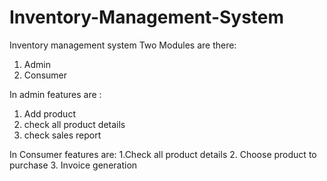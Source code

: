 # Inventory-Management-System
Inventory management system
Two Modules are there:
1. Admin
2. Consumer

In admin features are :
1. Add product
2. check all product details
3. check sales report

In Consumer features are:
1.Check all product details
2. Choose product to purchase
3. Invoice generation
